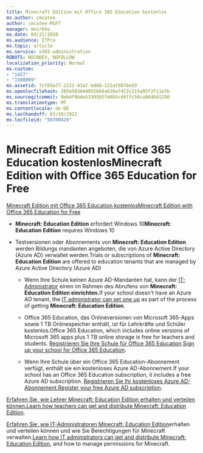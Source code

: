 ```yaml
---
title: Minecraft Edition mit Office 365 Education kostenlos
ms.author: cmcatee
author: cmcatee-MSFT
manager: mnirkhe
ms.date: 04/21/2020
ms.audience: ITPro
ms.topic: article
ms.service: o365-administration
ROBOTS: NOINDEX, NOFOLLOW
localization_priority: Normal
ms.custom:
- "1427"
- "1500009"
ms.assetid: 7cf69a77-2212-43a7-bd68-122afd876e59
ms.openlocfilehash: 385e50304405268da638a7422c215a95f3f11e3b
ms.sourcegitcommit: 0eb4f9bde53395b5fd4b5cd4ffc56ca96db91298
ms.translationtype: MT
ms.contentlocale: de-DE
ms.lasthandoff: 03/10/2021
ms.locfileid: "50709429"
---
```

# <a name="minecraft-edition-with-office-365-education-for-free"></a><span data-ttu-id="af6ed-102">Minecraft Edition mit Office 365 Education kostenlos</span><span class="sxs-lookup"><span data-stu-id="af6ed-102">Minecraft Edition with Office 365 Education for Free</span></span>

[<span data-ttu-id="af6ed-103">Minecraft Edition mit Office 365 Education kostenlos</span><span class="sxs-lookup"><span data-stu-id="af6ed-103">Minecraft Edition with Office 365 Education for Free</span></span>](https://docs.microsoft.com/education/windows/get-minecraft-for-education)
  
- <span data-ttu-id="af6ed-104">**Minecraft: Education Edition** erfordert Windows 10</span><span class="sxs-lookup"><span data-stu-id="af6ed-104">**Minecraft: Education Edition** requires Windows 10</span></span>

- <span data-ttu-id="af6ed-105">Testversionen oder Abonnements von **Minecraft: Education Edition** werden Bildungs mandanten angeboten, die von Azure Active Directory (Azure AD) verwaltet werden.</span><span class="sxs-lookup"><span data-stu-id="af6ed-105">Trials or subscriptions of **Minecraft: Education Edition** are offered to education tenants that are managed by Azure Active Directory (Azure AD)</span></span>

  - <span data-ttu-id="af6ed-106">Wenn Ihre Schule keinen Azure AD-Mandanten hat, kann der [IT-Administrator](https://docs.microsoft.com/education/windows/school-get-minecraft) einen im Rahmen des Abrufens von **Minecraft: Education Edition einrichten.**</span><span class="sxs-lookup"><span data-stu-id="af6ed-106">If your school doesn't have an Azure AD tenant, the [IT administrator can set one up](https://docs.microsoft.com/education/windows/school-get-minecraft) as part of the process of getting **Minecraft: Education Edition**.</span></span>

  - <span data-ttu-id="af6ed-107">Office 365 Education, das Onlineversionen von Microsoft 365-Apps sowie 1 TB Onlinespeicher enthält, ist für Lehrkräfte und Schüler kostenlos.</span><span class="sxs-lookup"><span data-stu-id="af6ed-107">Office 365 Education, which includes online versions of Microsoft 365 apps plus 1 TB online storage is free for teachers and students.</span></span> <span data-ttu-id="af6ed-108">[Registrieren Sie Ihre Schule für Office 365 Education](https://www.microsoft.com/education/products/office).</span><span class="sxs-lookup"><span data-stu-id="af6ed-108">[Sign up your school for Office 365 Education](https://www.microsoft.com/education/products/office).</span></span>

  - <span data-ttu-id="af6ed-109">Wenn Ihre Schule über ein Office 365 Education-Abonnement verfügt, enthält sie ein kostenloses Azure AD-Abonnement.</span><span class="sxs-lookup"><span data-stu-id="af6ed-109">If your school has an Office 365 Education subscription, it includes a free Azure AD subscription.</span></span> <span data-ttu-id="af6ed-110">[Registrieren Sie Ihr kostenloses Azure AD-Abonnement.](https://msdn.microsoft.com/library/windows/hardware/mt703369%28v=vs.85%29.aspx)</span><span class="sxs-lookup"><span data-stu-id="af6ed-110">[Register your free Azure AD subscription](https://msdn.microsoft.com/library/windows/hardware/mt703369%28v=vs.85%29.aspx).</span></span>

<span data-ttu-id="af6ed-111">[Erfahren Sie, wie Lehrer Minecraft: Education Edition erhalten und verteilen können.](https://docs.microsoft.com/education/windows/teacher-get-minecraft)</span><span class="sxs-lookup"><span data-stu-id="af6ed-111">[Learn how teachers can get and distribute Minecraft: Education Edition](https://docs.microsoft.com/education/windows/teacher-get-minecraft).</span></span>
  
<span data-ttu-id="af6ed-112">[Erfahren Sie, wie IT-Administratoren Minecraft: Education Edition](https://docs.microsoft.com/education/windows/school-get-minecraft)erhalten und verteilen können und wie Sie Berechtigungen für Minecraft verwalten.</span><span class="sxs-lookup"><span data-stu-id="af6ed-112">[Learn how IT administrators can get and distribute Minecraft: Education Edition](https://docs.microsoft.com/education/windows/school-get-minecraft), and how to manage permissions for Minecraft.</span></span>